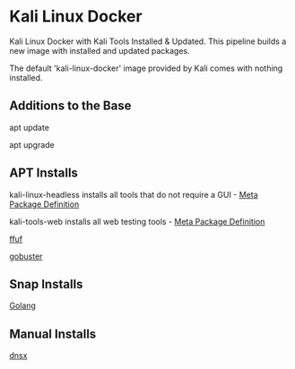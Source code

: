 # Kali Linux Docker

Kali Linux Docker with Kali Tools Installed & Updated. This pipeline builds a new image with installed and updated packages.

The default 'kali-linux-docker' image provided by Kali comes with nothing installed.

## Additions to the Base
apt update

apt upgrade

## APT Installs
kali-linux-headless installs all tools that do not require a GUI - [Meta Package Definition](https://gitlab.com/kalilinux/packages/kali-meta/blob/kali/master/debian/control#L110)

kali-tools-web installs all web testing tools - [Meta Package Definition](https://gitlab.com/kalilinux/packages/kali-meta/blob/kali/master/debian/control#L984)

[ffuf](https://github.com/ffuf/ffuf)

[gobuster](https://github.com/OJ/gobuster)

## Snap Installs
[Golang](https://golang.org/)

## Manual Installs

[dnsx](https://github.com/projectdiscovery/dnsx)
